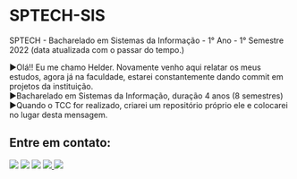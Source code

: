 # SPTECH-SIS
SPTECH - Bacharelado em Sistemas da Informação - 1° Ano - 1° Semestre 2022 (data atualizada com o passar do tempo.)

  ►Olá!! Eu me chamo Helder. Novamente venho aqui relatar os meus estudos, agora já na faculdade, estarei constantemente dando commit em projetos da instituição.<br>
  ►Bacharelado em Sistemas da Informação, duração 4 anos (8 semestres)<br>
  ►Quando o TCC for realizado, criarei um repositório próprio ele e colocarei no lugar desta mensagem.
<div>
 <h2> Entre em contato: </h2>
 <a href="https://www.linkedin.com/in/helder-alvarenga/" target="_blank"><img src="https://img.shields.io/badge/-LinkedIn-%230077B5?style=for-the-badge&logo=linkedin&logoColor=white" target="_blank"></a> 
 <a href="mailto:heldergavioes@hotmail.com"><img src="https://img.shields.io/badge/Microsoft_Outlook-0078D4?style=for-the-badge&logo=microsoft-outlook&logoColor=white"" target="_blank"></a>
 <a href="https://www.facebook.com/OAnciao"><img src="https://img.shields.io/badge/Facebook-1877F2?style=for-the-badge&logo=facebook&logoColor=white"></a>
 <a href="https://api.whatsapp.com/send?phone=5511969181772&text=T%C3%A9cnico%20em%20Desenvolvimento%20de%20Sistemas%20-%20Helder%20D.R.%20Alvarenga" target="_blank"><img src="https://img.shields.io/badge/WhatsApp-25D366?style=for-the-badge&logo=whatsapp&logoColor=white">
 <a href="https://instagram.com/uken49" target="_blank"><img src="https://img.shields.io/badge/-Instagram-%23E4405F?style=for-the-badge&logo=instagram&logoColor=white" target="_blank"></a>
</div>
